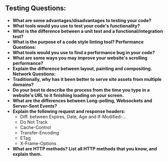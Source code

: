 
## Testing Questions:
- **What are some advantages/disadvantages to testing your code?**
- **What tools would you use to test your code's functionality?**
- **What is the difference between a unit test and a functional/integration test?**
- **What is the purpose of a code style linting tool?
Performance Questions:**
- **What tools would you use to find a performance bug in your code?**
- **What are some ways you may improve your website's scrolling performance?**
- **Explain the difference between layout, painting and compositing.
Network Questions:**
- **Traditionally, why has it been better to serve site assets from multiple domains?**
- **Do your best to describe the process from the time you type in a website's URL to it finishing loading on your screen.**
- **What are the differences between Long-polling, Websockets and Server-Sent Events?**
- **Explain the following request and response headers:**
  - Diff. between Expires, Date, Age and If-Modified-...
  - Do Not Track
  - Cache-Control
  - Transfer-Encoding
  - ETag
  - X-Frame-Options
- **What are HTTP methods? List all HTTP methods that you know, and explain them.**
